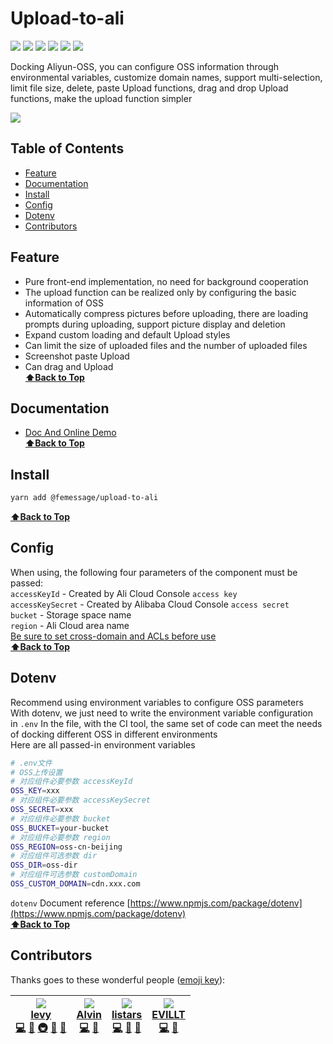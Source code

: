 # Upload-to-ali

![](https://cdn.nlark.com/yuque/0/2019/svg/224563/1561711810492-144f830f-091b-4881-beb7-98caed3c66f7.svg#align=left&display=inline&height=20&originHeight=20&originWidth=90&size=0&status=done&width=90) [![](https://img.shields.io/npm/dm/@femessage/upload-to-ali.svg#align=left&display=inline&height=20&originHeight=20&originWidth=140&status=done&width=140)](https://www.npmjs.com/package/@femessage/upload-to-ali) ![](https://img.shields.io/npm/v/@femessage/upload-to-ali.svg#align=left&display=inline&height=20&originHeight=20&originWidth=80&status=done&width=80) [![](https://img.shields.io/npm/l/@femessage/upload-to-ali.svg#align=left&display=inline&height=20&originHeight=20&originWidth=78&status=done&width=78)](https://github.com/FEMessage/upload-to-ali/blob/master/LICENSE) ![](https://img.shields.io/badge/PRs-welcome-brightgreen.svg#align=left&display=inline&height=20&originHeight=20&originWidth=90&status=done&width=90) [![](https://img.shields.io/badge/%F0%9F%A4%96-release%20notes-00B2EE.svg#align=left&display=inline&height=20&originHeight=20&originWidth=104&status=done&width=104)](https://github-tools.github.io/github-release-notes/)

Docking Aliyun-OSS, you can configure OSS information through environmental variables, customize domain names, support multi-selection, limit file size, delete, paste Upload functions, drag and drop Upload functions, make the upload function simpler

![](https://cdn.nlark.com/yuque/0/2019/gif/224563/1561711675156-a7375e06-509a-4722-b2d7-2a2d1ca80008.gif#align=left&display=inline&height=461&originHeight=461&originWidth=480&size=0&status=done&width=480)

<a name="9iGow"></a>

## Table of Contents

* [Feature](https://www.yuque.com/deepexi-serverless/onx52o/tl8dxe?translate=en#feature)
* [Documentation](https://www.yuque.com/deepexi-serverless/onx52o/tl8dxe?translate=en#documentation)
* [Install](https://www.yuque.com/deepexi-serverless/onx52o/tl8dxe?translate=en#install)
* [Config](https://www.yuque.com/deepexi-serverless/onx52o/tl8dxe?translate=en#config)
* [Dotenv](https://www.yuque.com/deepexi-serverless/onx52o/tl8dxe?translate=en#dotenv)
* [Contributors](https://www.yuque.com/deepexi-serverless/onx52o/tl8dxe?translate=en#contributors)

<a name="01HQ5"></a>

## Feature

* Pure front-end implementation, no need for background cooperation
* The upload function can be realized only by configuring the basic information of OSS
* Automatically compress pictures before uploading, there are loading prompts during uploading, support picture display and deletion
* Expand custom loading and default Upload styles
* Can limit the size of uploaded files and the number of uploaded files
* Screenshot paste Upload
* Can drag and Upload<br />**[⬆Back to Top](https://www.yuque.com/deepexi-serverless/onx52o/tl8dxe?translate=en#table-of-contents)**

<a name="2IcK5"></a>

## Documentation

* [Doc And Online Demo](https://femessage.github.io/upload-to-ali/)<br />**[⬆Back to Top](https://www.yuque.com/deepexi-serverless/onx52o/tl8dxe?translate=en#table-of-contents)**

<a name="z3Dyj"></a>

## Install

```bash
yarn add @femessage/upload-to-ali
```

**[⬆Back to Top](https://www.yuque.com/deepexi-serverless/onx52o/tl8dxe?translate=en#table-of-contents)**

<a name="nP8fz"></a>

## Config

When using, the following four parameters of the component must be passed:<br />`accessKeyId` - Created by Ali Cloud Console `access key`<br />`accessKeySecret` - Created by Alibaba Cloud Console `access secret`<br />`bucket` - Storage space name<br />`region` - Ali Cloud area name<br />[Be sure to set cross-domain and ACLs before use](https://help.aliyun.com/document_detail/32069.html?spm=a2c4g.11186623.6.920.9ddd5557vJ6QU7)<br />**[⬆Back to Top](https://www.yuque.com/deepexi-serverless/onx52o/tl8dxe?translate=en#table-of-contents)**

<a name="d2JkP"></a>

## Dotenv

Recommend using environment variables to configure OSS parameters<br />With dotenv, we just need to write the environment variable configuration in `.env` In the file, with the CI tool, the same set of code can meet the needs of docking different OSS in different environments<br />Here are all passed-in environment variables

```sh
# .env文件
# OSS上传设置
# 对应组件必要参数 accessKeyId
OSS_KEY=xxx
# 对应组件必要参数 accessKeySecret
OSS_SECRET=xxx
# 对应组件必要参数 bucket
OSS_BUCKET=your-bucket
# 对应组件必要参数 region
OSS_REGION=oss-cn-beijing
# 对应组件可选参数 dir
OSS_DIR=oss-dir
# 对应组件可选参数 customDomain
OSS_CUSTOM_DOMAIN=cdn.xxx.com
```

`dotenv` Document reference [https://www.npmjs.com/package/dotenv](https://www.npmjs.com/package/dotenv)<br />**[⬆Back to Top](https://www.yuque.com/deepexi-serverless/onx52o/tl8dxe?translate=en#table-of-contents)**
<a name="pED4Q"></a>

## Contributors

Thanks goes to these wonderful people ([emoji key](https://allcontributors.org/docs/en/emoji-key)):

| [![](https://avatars3.githubusercontent.com/u/9384365?v=4#alt=levy&width=100)<br />**levy**](http://levy.work)<br />[💻](https://github.com/FEMessage/upload-to-ali/commits?author=levy9527) [👀](#review-levy9527) [🚇](#infra-levy9527) [📝](#blog-levy9527) [🤔](#ideas-levy9527) | [![](https://avatars0.githubusercontent.com/u/11909145?v=4#alt=Alvin&width=100)<br />**Alvin**](https://github.com/Alvin-Liu)<br />[💻](https://github.com/FEMessage/upload-to-ali/commits?author=Alvin-Liu) [👀](#review-Alvin-Liu) | [![](https://avatars2.githubusercontent.com/u/20613509?v=4#alt=listars&width=100)<br />**listars**](https://github.com/listars)<br />[💻](https://github.com/FEMessage/upload-to-ali/commits?author=listars) [👀](#review-listars) [📖](https://github.com/FEMessage/upload-to-ali/commits?author=listars) | [![](https://avatars3.githubusercontent.com/u/19513289?v=4#alt=EVILLT&width=100)<br />**EVILLT**](https://evila.me)<br />[💻](https://github.com/FEMessage/upload-to-ali/commits?author=evillt) [📖](https://github.com/FEMessage/upload-to-ali/commits?author=evillt) |
| ------------------------------------------------------------------------------------------------------------------------------------------------------------------------------------------------------------------------------------------------------------------------------------ | ------------------------------------------------------------------------------------------------------------------------------------------------------------------------------------------------------------------------------------ | ---------------------------------------------------------------------------------------------------------------------------------------------------------------------------------------------------------------------------------------------------------------------------------------------------------- | ---------------------------------------------------------------------------------------------------------------------------------------------------------------------------------------------------------------------------------------------------------------------- |


